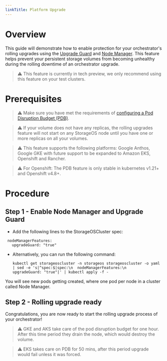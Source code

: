 ```yaml
---
linkTitle: Platform Upgrade
---
```


# Overview

This guide will demonstrate how to enable protection for your orchestrator's rolling upgrades using the [Upgrade Guard](/docs/concepts/rolling-upgrades/#upgrade-guard) and [Node Manager](/docs/concepts/rolling-upgrades/#node-manager). This feature helps prevent your persistent storage volumes from becoming unhealthy during the rolling downtime of an orchestrator upgrade.

> ⚠️ This feature is currently in tech preview, we only recommend using this feature on your test clusters.

# Prerequisites

> ⚠️ Make sure you have met the requirements of [configuring a Pod Disruption Budget (PDB)](https://kubernetes.io/docs/tasks/run-application/configure-pdb/).

> ⚠️ If your volume does not have any replicas, the rolling upgrades feature will not start on any StorageOS node until you have one or more replicas on all your volumes.

> ⚠️ This feature supports the following platforms: Google Anthos, Google GKE with future support to be expanded to Amazon EKS, Openshift and Rancher.

> ⚠️ For Openshift: The PDB feature is only stable in kubernetes v1.21+ and Openshift v4.8+.

# Procedure

## Step 1 - Enable Node Manager and Upgrade Guard

* Add the following lines to the StorageOSCluster spec:

```
 nodeManagerFeatures:
   upgradeGuard: "true"
```

* Alternatively, you can run the following command:

  ```
  kubectl get storageoscluster -n storageos storageoscluster -o yaml | sed -e 's|^spec:$|spec:\n  nodeManagerFeatures:\n    upgradeGuard: "true"|' | kubectl apply -f - 
  ```

You will see new pods getting created, where one pod per node in a cluster called Node Manager.

## Step 2 - Rolling upgrade ready

Congratulations, you are now ready to start the rolling upgrade process of your orchestrator!

> ⚠️ GKE and AKS take care of the pod disruption budget for one hour. After this time period they drain the node, which would destroy the volume.

> ⚠️ EKS takes care on PDB for 50 mins, after this period upgrade would fail unless it was forced.
